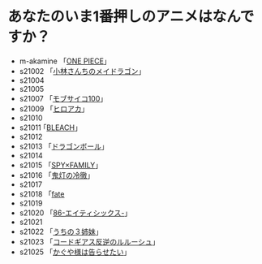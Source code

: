 # あなたのいま1番押しのアニメはなんですか？

* m-akamine 「[ONE PIECE](https://one-piece.com/)」  
* s21002 「[小林さんちのメイドラゴン](https://maidragon.jp/2nd/)」 
* s21004  
* s21005  
* s21007 「[モブサイコ100](https://mobpsycho100.com/)」
* s21009 「[ヒロアカ](https://heroaca.com/)」 
* s21010  
* s21011  ｢[BLEACH](https://bleach-anime.com/)｣
* s21012  
* s21013 「[ドラゴンボール](https://www.toei-anim.co.jp/tv/dragon_s/)」 
* s21014  
* s21015 「[SPY×FAMILY](https://www.youtube.com/watch?v=pXH1bV7URhs&t=1s)」  
* s21016 「[鬼灯の冷徹](http://www.hozukino-reitetsu.com/)」  
* s21017  
* s21018  「[fate](https://anime.fate-go.jp/ep7-tv/)
* s21019  
* s21020  「[86-エイティシックス-](https://anime-86.com/)」  
* s21021  
* s21022  「[うちの３姉妹](https://ameblo.jp/pmatsumoto/)」
* s21023  「[コードギアス反逆のルルーシュ](https://geass.jp/first/)」
* s21025  「[かぐや様は告らせたい](https://kaguya.love/)」
